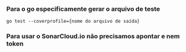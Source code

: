 ### Para o go especificamente gerar o arquivo de teste
```go test --coverprofile={nome do arquivo de saída}```

### Para usar o SonarCloud.io não precisamos apontar e nem token